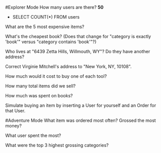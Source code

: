 #Explorer Mode
How many users are there? **50**
-    SELECT COUNT(*) FROM users

What are the 5 most expensive items?

What's the cheapest book? (Does that change for "category is exactly 'book'" versus "category contains 'book'"?)

Who lives at "6439 Zetta Hills, Willmouth, WY"? Do they have another address?

Correct Virginie Mitchell's address to "New York, NY, 10108".

How much would it cost to buy one of each tool?

How many total items did we sell?

How much was spent on books?

Simulate buying an item by inserting a User for yourself and an Order for that User.

#Adventure Mode
What item was ordered most often? Grossed the most money?

What user spent the most?

What were the top 3 highest grossing categories?
